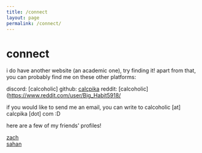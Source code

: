 ```yaml
---
title: /connect
layout: page
permalink: /connect/
---
```


connect
=======
i do have another website (an academic one), try finding it! apart from that, you can probably find me on these other platforms:

discord: [calcoholic]
github: [calcpika](https://github.com/calcpika)
reddit: [calcoholic](https://www.reddit.com/user/Big_Habit5918/

if you would like to send me an email, you can write to calcoholic [at] calcpika [dot] com :D 

here are a few of my friends' profiles! 

[zach](https://maxercaber.github.io)\
[sahan](https://sahanwijetunga.github.io/)
